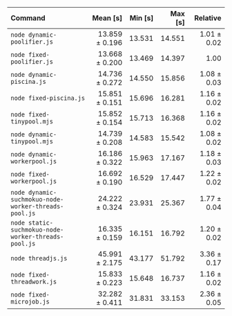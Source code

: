 | Command                                              |       Mean [s] | Min [s] | Max [s] |    Relative |
| :--------------------------------------------------- | -------------: | ------: | ------: | ----------: |
| `node dynamic-poolifier.js`                          | 13.859 ± 0.196 |  13.531 |  14.551 | 1.01 ± 0.02 |
| `node fixed-poolifier.js`                            | 13.668 ± 0.200 |  13.469 |  14.397 |        1.00 |
| `node dynamic-piscina.js`                            | 14.736 ± 0.272 |  14.550 |  15.856 | 1.08 ± 0.03 |
| `node fixed-piscina.js`                              | 15.851 ± 0.151 |  15.696 |  16.281 | 1.16 ± 0.02 |
| `node fixed-tinypool.mjs`                            | 15.852 ± 0.154 |  15.713 |  16.368 | 1.16 ± 0.02 |
| `node dynamic-tinypool.mjs`                          | 14.739 ± 0.208 |  14.583 |  15.542 | 1.08 ± 0.02 |
| `node dynamic-workerpool.js`                         | 16.186 ± 0.322 |  15.963 |  17.167 | 1.18 ± 0.03 |
| `node fixed-workerpool.js`                           | 16.692 ± 0.190 |  16.529 |  17.447 | 1.22 ± 0.02 |
| `node dynamic-suchmokuo-node-worker-threads-pool.js` | 24.222 ± 0.324 |  23.931 |  25.367 | 1.77 ± 0.04 |
| `node static-suchmokuo-node-worker-threads-pool.js`  | 16.335 ± 0.159 |  16.151 |  16.792 | 1.20 ± 0.02 |
| `node threadjs.js`                                   | 45.991 ± 2.175 |  43.177 |  51.792 | 3.36 ± 0.17 |
| `node fixed-threadwork.js`                           | 15.833 ± 0.223 |  15.648 |  16.737 | 1.16 ± 0.02 |
| `node fixed-microjob.js`                             | 32.282 ± 0.411 |  31.831 |  33.153 | 2.36 ± 0.05 |
